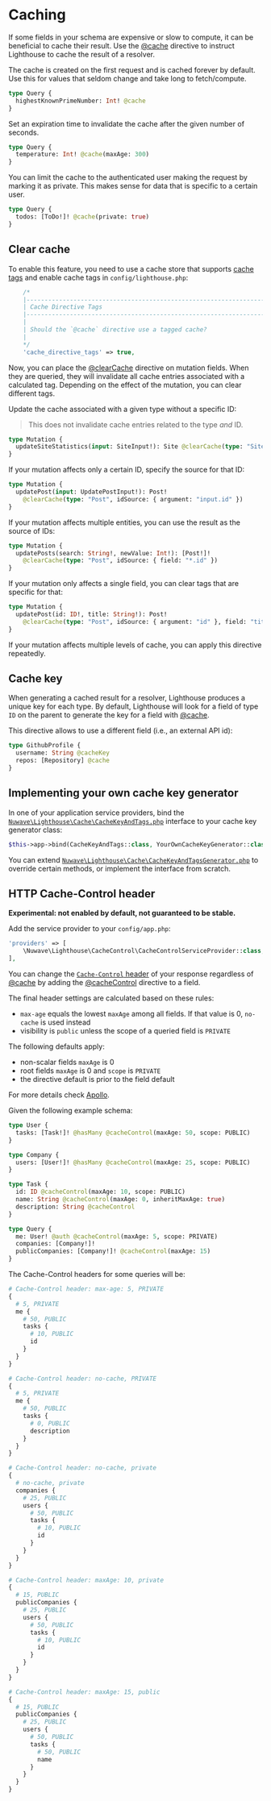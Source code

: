# Caching

If some fields in your schema are expensive or slow to compute, it can be
beneficial to cache their result. Use the [@cache](../api-reference/directives.md#cache)
directive to instruct Lighthouse to cache the result of a resolver.

The cache is created on the first request and is cached forever by default.
Use this for values that seldom change and take long to fetch/compute.

```graphql
type Query {
  highestKnownPrimeNumber: Int! @cache
}
```

Set an expiration time to invalidate the cache after the given number of seconds.

```graphql
type Query {
  temperature: Int! @cache(maxAge: 300)
}
```

You can limit the cache to the authenticated user making the request by marking it as private.
This makes sense for data that is specific to a certain user.

```graphql
type Query {
  todos: [ToDo!]! @cache(private: true)
}
```

## Clear cache

To enable this feature, you need to use a cache store that supports [cache tags](https://laravel.com/docs/cache#cache-tags)
and enable cache tags in `config/lighthouse.php`:

```php
    /*
    |--------------------------------------------------------------------------
    | Cache Directive Tags
    |--------------------------------------------------------------------------
    |
    | Should the `@cache` directive use a tagged cache?
    |
    */
    'cache_directive_tags' => true,
```

Now, you can place the [@clearCache](../api-reference/directives.md#clearcache) directive on
mutation fields. When they are queried, they will invalidate all cache entries associated with
a calculated tag. Depending on the effect of the mutation, you can clear different tags.

Update the cache associated with a given type without a specific ID:

> This does not invalidate cache entries related to the type _and_ ID.

```graphql
type Mutation {
  updateSiteStatistics(input: SiteInput!): Site @clearCache(type: "Site")
}
```

If your mutation affects only a certain ID, specify the source for that ID:

```graphql
type Mutation {
  updatePost(input: UpdatePostInput!): Post!
    @clearCache(type: "Post", idSource: { argument: "input.id" })
}
```

If your mutation affects multiple entities, you can use the result as the source of IDs:

```graphql
type Mutation {
  updatePosts(search: String!, newValue: Int!): [Post!]!
    @clearCache(type: "Post", idSource: { field: "*.id" })
}
```

If your mutation only affects a single field, you can clear tags that are specific for that:

```graphql
type Mutation {
  updatePost(id: ID!, title: String!): Post!
    @clearCache(type: "Post", idSource: { argument: "id" }, field: "title")
}
```

If your mutation affects multiple levels of cache, you can apply this directive repeatedly.

## Cache key

When generating a cached result for a resolver, Lighthouse produces a unique key for each type.
By default, Lighthouse will look for a field of type `ID` on the parent to generate the key
for a field with [@cache](../api-reference/directives.md#cache).

This directive allows to use a different field (i.e., an external API id):

```graphql
type GithubProfile {
  username: String @cacheKey
  repos: [Repository] @cache
}
```

## Implementing your own cache key generator

In one of your application service providers, bind the [`Nuwave\Lighthouse\Cache\CacheKeyAndTags.php`](https://github.com/nuwave/lighthouse/blob/master/src/Cache/CacheKeyAndTags.php)
interface to your cache key generator class:

```php
$this->app->bind(CacheKeyAndTags::class, YourOwnCacheKeyGenerator::class);
```

You can extend [`Nuwave\Lighthouse\Cache\CacheKeyAndTagsGenerator.php`](https://github.com/nuwave/lighthouse/blob/master/src/Cache/CacheKeyAndTagsGenerator.php)
to override certain methods, or implement the interface from scratch.

## HTTP Cache-Control header

**Experimental: not enabled by default, not guaranteed to be stable.**

Add the service provider to your `config/app.php`:

```php
'providers' => [
    \Nuwave\Lighthouse\CacheControl\CacheControlServiceProvider::class,
],
```

You can change the [`Cache-Control` header](https://developer.mozilla.org/de/docs/Web/HTTP/Headers/Cache-Control) of your response
regardless of [@cache](../api-reference/directives.md#cache)
by adding the [@cacheControl](../api-reference/directives.md#cachecontrol) directive to a field.

The final header settings are calculated based on these rules:

- `max-age` equals the lowest `maxAge` among all fields. If that value is 0, `no-cache` is used instead
- visibility is `public` unless the scope of a queried field is `PRIVATE`

The following defaults apply:

- non-scalar fields `maxAge` is 0
- root fields `maxAge` is 0 and `scope` is `PRIVATE`
- the directive default is prior to the field default

For more details check [Apollo](https://www.apollographql.com/docs/apollo-server/performance/caching/#calculating-cache-behavior).

Given the following example schema:

```graphql
type User {
  tasks: [Task!]! @hasMany @cacheControl(maxAge: 50, scope: PUBLIC)
}

type Company {
  users: [User!]! @hasMany @cacheControl(maxAge: 25, scope: PUBLIC)
}

type Task {
  id: ID @cacheControl(maxAge: 10, scope: PUBLIC)
  name: String @cacheControl(maxAge: 0, inheritMaxAge: true)
  description: String @cacheControl
}

type Query {
  me: User! @auth @cacheControl(maxAge: 5, scope: PRIVATE)
  companies: [Company!]!
  publicCompanies: [Company!]! @cacheControl(maxAge: 15)
}
```

The Cache-Control headers for some queries will be:

```graphql
# Cache-Control header: max-age: 5, PRIVATE
{
  # 5, PRIVATE
  me {
    # 50, PUBLIC
    tasks {
      # 10, PUBLIC
      id
    }
  }
}

# Cache-Control header: no-cache, PRIVATE
{
  # 5, PRIVATE
  me {
    # 50, PUBLIC
    tasks {
      # 0, PUBLIC
      description
    }
  }
}

# Cache-Control header: no-cache, private
{
  # no-cache, private
  companies {
    # 25, PUBLIC
    users {
      # 50, PUBLIC
      tasks {
        # 10, PUBLIC
        id
      }
    }
  }
}

# Cache-Control header: maxAge: 10, private
{
  # 15, PUBLIC
  publicCompanies {
    # 25, PUBLIC
    users {
      # 50, PUBLIC
      tasks {
        # 10, PUBLIC
        id
      }
    }
  }
}

# Cache-Control header: maxAge: 15, public
{
  # 15, PUBLIC
  publicCompanies {
    # 25, PUBLIC
    users {
      # 50, PUBLIC
      tasks {
        # 50, PUBLIC
        name
      }
    }
  }
}
```
